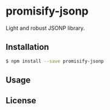 # promisify-jsonp

Light and robust JSONP library.


## Installation

``` sh
$ npm install --save promisify-jsonp
```

## Usage



## License

